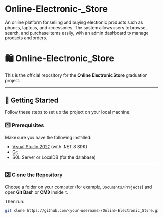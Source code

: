# Online-Electronic-_Store
An online platform for selling and buying electronic products such as phones, laptops, and accessories. The system allows users to browse, search, and purchase items easily, with an admin dashboard to manage products and orders.
## 
# 🛍️ Online-Electronic_Store

This is the official repository for the **Online Electronic Store** graduation project.

----

## 🚀 Getting Started

Follow these steps to set up the project on your local machine.

### 1️⃣ Prerequisites

Make sure you have the following installed:

- [Visual Studio 2022](https://visualstudio.microsoft.com/vs/) (with .NET 8 SDK)
- [Git](https://git-scm.com/downloads)
- SQL Server or LocalDB (for the database)

---

### 2️⃣ Clone the Repository

Choose a folder on your computer (for example, `Documents/Projects`) and open **Git Bash** or **CMD** inside it.

Then run:

```bash
git clone https://github.com/<your-username>/Online-Electronic_Store.git
